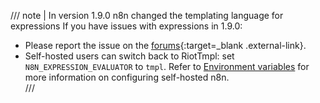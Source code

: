 /// note | In version 1.9.0 n8n changed the templating language for expressions
If you have issues with expressions in 1.9.0:
   
* Please report the issue on the [forums](https://community.n8n.io/){:target=_blank .external-link}.
* Self-hosted users can switch back to RiotTmpl: set `N8N_EXPRESSION_EVALUATOR` to `tmpl`.  Refer to [Environment variables](/hosting/configuration/environment-variables/) for more information on configuring self-hosted n8n.  
/// 
